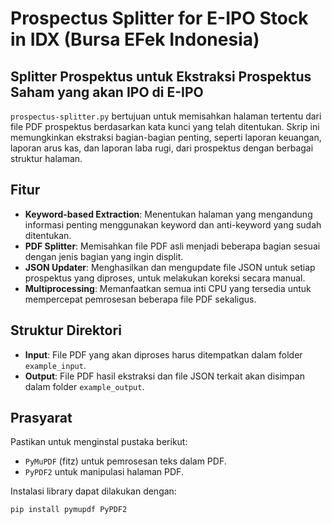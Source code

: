 # Prospectus Splitter for E-IPO Stock in IDX (Bursa EFek Indonesia)

## Splitter Prospektus untuk Ekstraksi Prospektus Saham yang akan IPO di E-IPO

`prospectus-splitter.py` bertujuan untuk memisahkan halaman tertentu dari file PDF prospektus berdasarkan kata kunci yang telah ditentukan. Skrip ini memungkinkan ekstraksi bagian-bagian penting, seperti laporan keuangan, laporan arus kas, dan laporan laba rugi, dari prospektus dengan berbagai struktur halaman.

## Fitur

- **Keyword-based Extraction**: Menentukan halaman yang mengandung informasi penting menggunakan keyword dan anti-keyword yang sudah ditentukan.
- **PDF Splitter**: Memisahkan file PDF asli menjadi beberapa bagian sesuai dengan jenis bagian yang ingin displit.
- **JSON Updater**: Menghasilkan dan mengupdate file JSON untuk setiap prospektus yang diproses, untuk melakukan koreksi secara manual.
- **Multiprocessing**: Memanfaatkan semua inti CPU yang tersedia untuk mempercepat pemrosesan beberapa file PDF sekaligus.

## Struktur Direktori

- **Input**: File PDF yang akan diproses harus ditempatkan dalam folder `example_input`.
- **Output**: File PDF hasil ekstraksi dan file JSON terkait akan disimpan dalam folder `example_output`.

## Prasyarat

Pastikan untuk menginstal pustaka berikut:
- `PyMuPDF` (fitz) untuk pemrosesan teks dalam PDF.
- `PyPDF2` untuk manipulasi halaman PDF.
  
Instalasi library dapat dilakukan dengan:
```bash
pip install pymupdf PyPDF2
